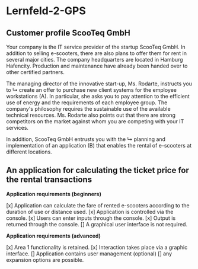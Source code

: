 # Lernfeld-2-GPS
## Customer profile ScooTeq GmbH

Your company is the IT service provider of the startup ScooTeq GmbH. In addition to selling e-scooters, there are also plans to offer them for rent in several major cities. The company headquarters are located in Hamburg Hafencity. Production and maintenance have already been handed over to other certified partners.

The managing director of the innovative start-up, Ms. Rodarte, instructs you to ↳ create an offer to purchase new client systems for the employee workstations (A). In particular, she asks you to pay attention to the efficient use of energy and the requirements of each employee group. The company's philosophy requires the sustainable use of the available technical resources. Ms. Rodarte also points out that there are strong competitors on the market against whom you are competing with your IT services.

In addition, ScooTeq GmbH entrusts you with the ↳ planning and implementation of an application (B) that enables the rental of e-scooters at different locations.

## An application for calculating the ticket price for the rental transactions

**Application requirements (beginners)**

   [x] Application can calculate the fare of rented e-scooters according to the duration of use or distance used.
   [x] Application is controlled via the console.
   [x] Users can enter inputs through the console.
   [x] Output is returned through the console.
   [] A graphical user interface is not required.


**Application requirements (advanced)**

   [x] Area 1 functionality is retained.
   [x] Interaction takes place via a graphic interface.
   [] Application contains user management (optional)
   [] any expansion options are possible.
